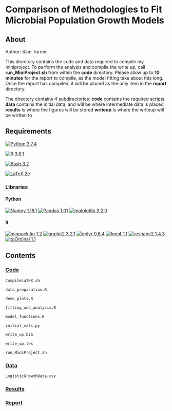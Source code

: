 # **Comparison of Methodologies to Fit Microbial Population Growth Models**

## About
Author: Sam Turner

This directory contains the code and data required to compile my miniproject. To perform the analysis and compile the write up, call **run_MiniProject.sh** from within the **code** directory. Please allow up to **10 minutes** for the report to compile, as the model fitting take about this long. Once the report has compiled, it will be placed as the only item in the **report** directory.

The directory contains 4 subdirectories:
**code** contains the required scripts
**data** contains the initial data, and will be where intermediate data is placed
**results** is where the figures will be stored
**writeup** is where the writeup will be written to 

## Requirements

[![Python 3.7.4](https://img.shields.io/badge/Python-3.7-blue.svg)](https://www.python.org/downloads/release/python-360/)


[![R 3.6.1](https://img.shields.io/badge/R-3.6.1-green)](https://www.python.org/downloads/release/python-360/)

[![Bash 3.2](https://img.shields.io/badge/Bash-3.2-red)](https://www.python.org/downloads/release/python-360/)

[![LaTeX 2e](https://img.shields.io/badge/LaTeX-2e-white)](https://www.python.org/downloads/release/python-360/)

### Libraries

#### Python

[![Numpy 1.18.1](https://img.shields.io/badge/NumPy-1.18.1-red)](https://numpy.org)
[![Pandas 1.01](https://img.shields.io/badge/Pandas-1.01.1-yellow)](https://pandas.pydata.org/pandas-docs/stable/index.html#)
[![matplotlib 3.2.0](https://img.shields.io/badge/matplotlib-3.2.0-pink)](https://matplotlib.org)


#### R

[![minpack.lm 1.2](https://img.shields.io/badge/minpack.lm-1.2-red)](https://cran.r-project.org/web/packages/minpack.lm/index.html)
[![ggplot2 3.2.1](https://img.shields.io/badge/Pandas-1.01.1-yellow)](https://cran.r-project.org/web/packages/ggplot2/index.html)
[![dplyr 0.8.4](https://img.shields.io/badge/dplyr-0.8.4-green)](https://cran.r-project.org/web/packages/dplyr/index.html)
[![lme4 1.1](https://img.shields.io/badge/lme4-1.1-orange)](https://cran.r-project.org/web/packages/lme4/index.html)
[![reshape2 1.4.3](https://img.shields.io/badge/reshape2-1.4.3-brown)](https://cran.r-project.org/web/packages/reshape2/index.html)
[![toOrdinal 1.1](https://img.shields.io/badge/toOrdinal-1.1-grey)](hhttps://cran.r-project.org/web/packages/toOrdinal/vignettes/toOrdinal.html)



## Contents
### [Code](https://github.com/SamT123/CMEECoursework/tree/master/MP/code)
`CompileLaTeX.sh`

`data_preparation.R`

`demo_plots.R`

`fitting_and_analysis.R`

`model_functions.R`

`initial_vals.py`

`write_up.bib`

`write_up.tex`

`run_MiniProject.sh`

### [Data](https://github.com/SamT123/CMEECoursework/tree/master/MP/data)
`LogisticGrowthData.csv`

### [Results](https://github.com/SamT123/CMEECoursework/tree/master/MP/data)

### [Report](https://github.com/SamT123/CMEECoursework/tree/master/MP/data)
